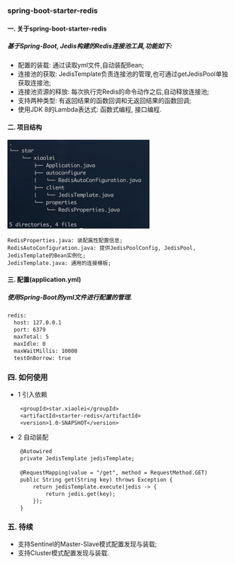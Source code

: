 
### spring-boot-starter-redis

#### 一. 关于spring-boot-starter-redis
##### 基于Spring-Boot, Jedis构建的Redis连接池工具,功能如下:
* 配置的装载: 通过读取yml文件,自动装配Bean;
* 连接池的获取: JedisTemplate负责连接池的管理,也可通过getJedisPool单独获取连接池;
* 连接池资源的释放: 每次执行完Redis的命令动作之后,自动释放连接池;
* 支持两种类型: 有返回结果的函数回调和无返回结果的函数回调;
* 使用JDK 8的Lambda表达式: 函数式编程, 接口编程.

#### 二. 项目结构
<img src="structure.png" width="320" height="200" alt="结构" />

```
RedisProperties.java: 装配属性配置信息;
RedisAutoConfiguration.java: 提供JedisPoolConfig, JedisPool, JedisTemplate的Bean实例化;
JedisTemplate.java: 通用的连接模板;
```

#### 三. 配置(application.yml)
##### 使用Spring-Boot的yml文件进行配置的管理.
```
redis:
  host: 127.0.0.1
  port: 6379
  maxTotal: 5
  maxIdle: 0
  maxWaitMillis: 10000
  testOnBorrow: true
```

### 四. 如何使用
* 1 引入依赖

```
    <groupId>star.xiaolei</groupId>
    <artifactId>starter-redis</artifactId>
    <version>1.0-SNAPSHOT</version>
```

* 2 自动装配

```
    @Autowired
    private JedisTemplate jedisTemplate;
    
    @RequestMapping(value = "/get", method = RequestMethod.GET)
    public String get(String key) throws Exception {
        return jedisTemplate.execute(jedis -> {
            return jedis.get(key);
        });
    }
```

### 五. 待续
* 支持Sentinel的Master-Slave模式配置发现与装载;
* 支持Cluster模式配置发现与装载.